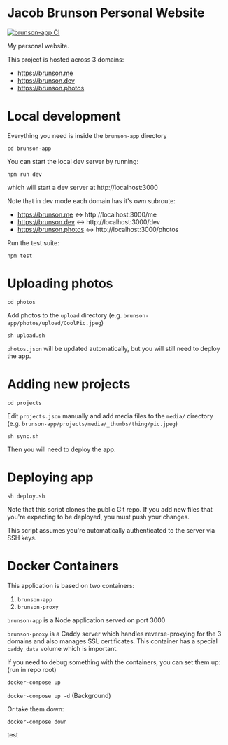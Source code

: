 # Jacob Brunson Personal Website

[![brunson-app CI](https://github.com/jacobbrunson/personal-website/actions/workflows/brunson-app-test.yml/badge.svg)](https://github.com/jacobbrunson/personal-website/actions/workflows/brunson-app-test.yml)

My personal website.

This project is hosted across 3 domains:
* https://brunson.me
* https://brunson.dev
* https://brunson.photos

# Local development

Everything you need is inside the `brunson-app` directory

`cd brunson-app`

You can start the local dev server by running:

`npm run dev`

which will start a dev server at http://localhost:3000

Note that in dev mode each domain has it's own subroute:
* https://brunson.me <-> http://localhost:3000/me
* https://brunson.dev <-> http://localhost:3000/dev
* https://brunson.photos <-> http://localhost:3000/photos

Run the test suite:

`npm test`

# Uploading photos

`cd photos`

Add photos to the `upload` directory (e.g. `brunson-app/photos/upload/CoolPic.jpeg`)

`sh upload.sh`

`photos.json` will be updated automatically, but you will still need to deploy the app.

# Adding new projects

`cd projects`

Edit `projects.json` manually and add media files to the `media/` directory (e.g. `brunson-app/projects/media/_thumbs/thing/pic.jpeg`)

`sh sync.sh`

Then you will need to deploy the app.

# Deploying app

`sh deploy.sh`

Note that this script clones the public Git repo. If you add new files that you're expecting to be deployed, you must push your changes.

This script assumes you're automatically authenticated to the server via SSH keys.

# Docker Containers

This application is based on two containers:

1. `brunson-app`
2. `brunson-proxy`

`brunson-app` is a Node application served on port 3000

`brunson-proxy` is a Caddy server which handles reverse-proxying for the 3 domains and also manages SSL certificates. This container has a special `caddy_data` volume which is important.

If you need to debug something with the containers, you can set them up: (run in repo root)

`docker-compose up`

`docker-compose up -d` (Background)

Or take them down:

`docker-compose down`

test
